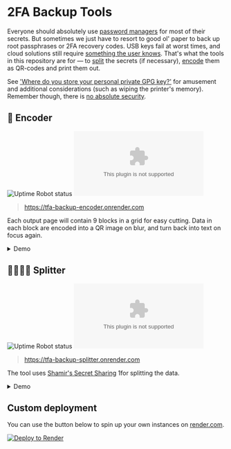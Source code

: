# 2FA Backup Tools

Everyone should absolutely use [password managers](https://en.wikipedia.org/wiki/Password_manager) for most of their secrets. But sometimes we just have to resort to good ol' paper to back up root passphrases or 2FA recovery codes. USB keys fail at worst times, and cloud solutions still require [something the user knows](https://en.wikipedia.org/wiki/Multi-factor_authentication#Knowledge). That's what the tools in this repository are for &mdash; to [split](#-splitter) the secrets (if necessary), [encode](#-encoder) them as QR-codes and print them out.

See ['Where do you store your personal private GPG key?'](https://security.stackexchange.com/q/51771) for amusement and additional considerations (such as wiping the printer's memory). Remember though, there is [no absolute security](https://xkcd.com/538/).

## 📝 Encoder

![Uptime Robot status](https://img.shields.io/uptimerobot/status/m791500782-ff9ac5a28fb88d7a258e7c49?style=for-the-badge)
![Mozilla HTTP Observatory Grade](https://img.shields.io/mozilla-observatory/grade/tfa-backup-encoder.onrender.com?style=for-the-badge)

> https://tfa-backup-encoder.onrender.com

Each output page will contain 9 blocks in a grid for easy cutting. Data in each block are encoded into a QR image on blur, and turn back into text on focus again.

<details>
  <summary>Demo</summary>
  <kbd><img src="/docs/tfa-backup-encoder.gif?raw=true"/></kbd>
</details>

## 👨‍👩‍👧‍👦 Splitter

![Uptime Robot status](https://img.shields.io/uptimerobot/status/m791500787-b8b97ee0c3eb92adad46f778?style=for-the-badge)
![Mozilla HTTP Observatory Grade](https://img.shields.io/mozilla-observatory/grade/tfa-backup-splitter.onrender.com?style=for-the-badge)

> https://tfa-backup-splitter.onrender.com

The tool uses [Shamir's Secret Sharing](https://en.wikipedia.org/wiki/Shamir%27s_Secret_Sharing) 1for splitting the data.

<details>
  <summary>Demo</summary>
  <kdb><img src="/docs/tfa-backup-splitter.gif?raw=true"/></kdb>
</details>

## Custom deployment

You can use the button below to spin up your own instances on [render.com](https://render.com).

[![Deploy to Render](https://render.com/images/deploy-to-render-button.svg)](https://render.com/deploy?repo=https://github.com/dubov94/tfa-backup-tools)
